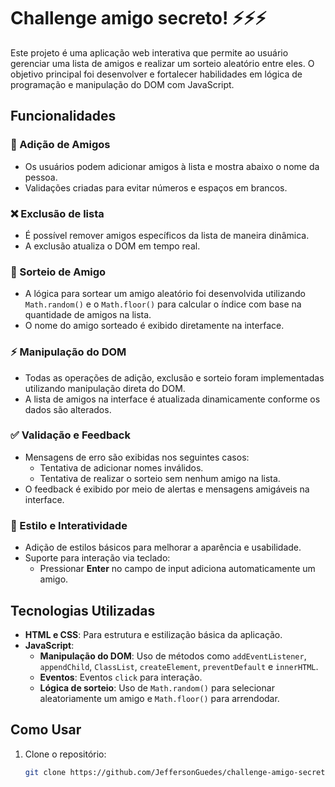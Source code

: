 # Challenge amigo secreto! ⚡⚡⚡

Este projeto é uma aplicação web interativa que permite ao usuário gerenciar uma lista de amigos e realizar um sorteio aleatório entre eles. O objetivo principal foi desenvolver e fortalecer habilidades em lógica de programação e manipulação do DOM com JavaScript.

## Funcionalidades

### 📝 Adição de Amigos
- Os usuários podem adicionar amigos à lista e mostra abaixo o nome da pessoa.
- Validações criadas para evitar números e espaços em brancos.

### ❌ Exclusão de lista
- É possível remover amigos específicos da lista de maneira dinâmica.
- A exclusão atualiza o DOM em tempo real.

### 🎲 Sorteio de Amigo
- A lógica para sortear um amigo aleatório foi desenvolvida utilizando `Math.random()` e o `Math.floor()` para calcular o índice com base na quantidade de amigos na lista.
- O nome do amigo sorteado é exibido diretamente na interface.

### ⚡ Manipulação do DOM
- Todas as operações de adição, exclusão e sorteio foram implementadas utilizando manipulação direta do DOM.
- A lista de amigos na interface é atualizada dinamicamente conforme os dados são alterados.

### ✅ Validação e Feedback
- Mensagens de erro são exibidas nos seguintes casos:
  - Tentativa de adicionar nomes inválidos.
  - Tentativa de realizar o sorteio sem nenhum amigo na lista.
- O feedback é exibido por meio de alertas e mensagens amigáveis na interface.

### 🎨 Estilo e Interatividade
- Adição de estilos básicos para melhorar a aparência e usabilidade.
- Suporte para interação via teclado:
  - Pressionar **Enter** no campo de input adiciona automaticamente um amigo.

## Tecnologias Utilizadas

- **HTML e CSS**: Para estrutura e estilização básica da aplicação.
- **JavaScript**:
  - **Manipulação do DOM**: Uso de métodos como `addEventListener`, `appendChild`, `ClassList`, `createElement`, `preventDefault` e `innerHTML`.
  - **Eventos**: Eventos `click` para interação.
  - **Lógica de sorteio**: Uso de `Math.random()` para selecionar aleatoriamente um amigo e `Math.floor()` para arrendodar.

## Como Usar

1. Clone o repositório:
   ```bash
   git clone https://github.com/JeffersonGuedes/challenge-amigo-secreto_pt-main.git

